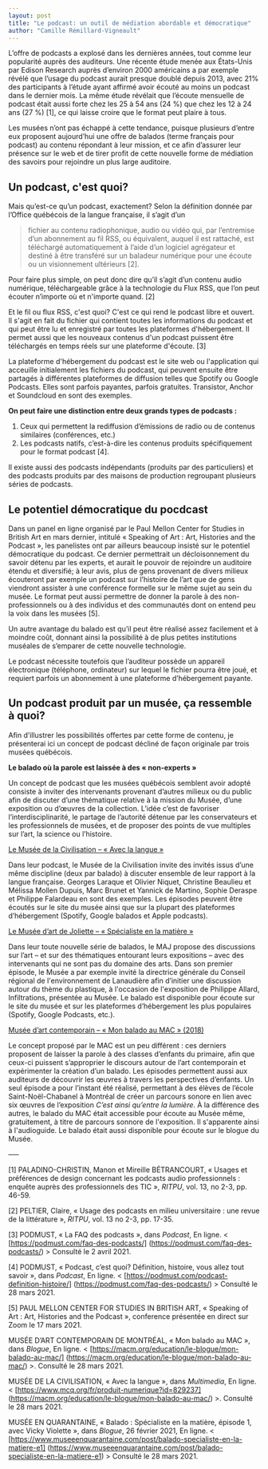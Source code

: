 ```yaml
---
layout: post
title: "Le podcast: un outil de médiation abordable et démocratique"
author: "Camille Rémillard-Vigneault"
---
```


L’offre de podcasts a explosé dans les dernières années, tout comme leur popularité auprès des auditeurs. Une récente étude menée aux États-Unis par Edison Research 
auprès d’environ 2000 américains a par exemple révélé que l’usage du podcast aurait presque doublé depuis 2013, avec 21% des participants à l’étude ayant affirmé 
avoir écouté au moins un podcast dans le dernier mois. La même étude révélait que l’écoute mensuelle de podcast était aussi forte chez les 25 à 54 ans (24 %) que 
chez les 12 à 24 ans (27 %) [1], ce qui laisse croire que le format peut plaire à tous. 

Les musées n’ont pas échappé à cette tendance, puisque plusieurs d’entre eux proposent aujourd’hui une offre de balados (terme français pour podcast) au contenu répondant 
à leur mission, et ce afin d’assurer leur présence sur le web et de tirer profit de cette nouvelle forme de médiation des savoirs pour rejoindre un plus large auditoire. 

## Un podcast, c'est quoi? 

Mais qu’est-ce qu’un podcast, exactement? Selon la définition donnée par l’Office québécois de la langue française, il s’agit d’un 

> fichier au contenu radiophonique, audio ou vidéo qui, par l’entremise d’un abonnement au fil RSS, ou équivalent, auquel il est rattaché, est téléchargé 
automatiquement à l’aide d’un logiciel agrégateur et destiné à être transféré sur un baladeur numérique pour une écoute ou un visionnement ultérieurs [2].

Pour faire plus simple, on peut donc dire qu’il s’agit d’un contenu audio numérique, téléchargeable grâce à la technologie du Flux RSS, que l’on peut écouter n’importe où et n'importe quand. [2]

Et le fil ou flux RSS, c'est quoi? C'est ce qui rend le podcast libre et ouvert. Il s'agit en fait du fichier qui contient toutes les informations du podcast et qui 
peut être lu et enregistré par toutes les plateformes d'hébergement. Il permet aussi que les nouveaux contenus d'un podcast puissent être téléchargés en temps réels sur une plateforme d'écoute. [3]

La plateforme d'hébergement du podcast est le site web ou l'application qui acceuille initialement les fichiers du podcast, qui peuvent ensuite être partagés à différentes plateformes de diffusion telles que Spotify ou Google Podcasts. Elles sont parfois payantes, parfois gratuites. Transistor, Anchor et Soundcloud en sont des exemples. 

**On peut faire une distinction entre deux grands types de podcasts :**
1.	Ceux qui permettent la rediffusion d’émissions de radio ou de contenus similaires (conférences, etc.) 
2.	Les podcasts natifs, c’est-à-dire les contenus produits spécifiquement pour le format podcast [4].

Il existe aussi des podcasts indépendants (produits par des particuliers) et des podcasts produits par des maisons de production regroupant plusieurs séries de podcasts.

## Le potentiel démocratique du pocdcast

Dans un panel en ligne organisé par le Paul Mellon Center for Studies in British Art en mars dernier, intitulé « Speaking of Art : Art, Histories and the Podcast », les 
panelistes ont par ailleurs beaucoup insisté sur le potentiel démocratique du podcast. Ce dernier permettrait un décloisonnement du savoir détenu par les experts, 
et aurait le pouvoir de rejoindre un auditoire étendu et diversifié; à leur avis, plus de gens provenant de divers milieux écouteront par exemple un podcast sur 
l’histoire de l’art que de gens viendront assister à une conférence formelle sur le même sujet au sein du musée. Le format peut aussi permettre de donner la parole 
à des non-professionnels ou à des individus et des communautés dont on entend peu la voix dans les musées [5].

Un autre avantage du balado est qu’il peut être réalisé assez facilement et à moindre coût, donnant ainsi la possibilité à de plus petites institutions muséales de 
s’emparer de cette nouvelle technologie. 

Le podcast nécessite toutefois que l’auditeur possède un appareil électronique (téléphone, ordinateur) sur lequel le fichier pourra être joué, et requiert parfois un 
abonnement à une plateforme d’hébergement payante. 

## Un podcast produit par un musée, ça ressemble à quoi? 

Afin d’illustrer les possibilités offertes par cette forme de contenu, je présenterai ici un concept de podcast décliné de façon originale par trois musées québécois. 

**Le balado où la parole est laissée à des « non-experts »** 

Un concept de podcast que les musées québécois semblent avoir adopté consiste à inviter des intervenants provenant d’autres milieux ou du public afin de discuter d’une 
thématique relative à la mission du Musée, d’une exposition ou d’œuvres de la collection. L’idée c’est de favoriser l’interdisciplinarité, le partage de l’autorité détenue par les conservateurs et les professionnels de musées, et de proposer des points de vue multiples sur l’art, la science ou l’histoire. 

[Le Musée de la Civilisation – « Avec la langue »](https://www.mcq.org/fr/produit-numerique?id=829237)

Dans leur podcast, le Musée de la Civilisation invite des invités issus d’une même discipline (deux par balado) à discuter ensemble de leur rapport à la langue 
française. Georges Laraque et Olivier Niquet, Christine Beaulieu et Mélissa Mollen Dupuis, Marc Brunet et Yannick de Martino, Sophie Deraspe et Philippe Falardeau 
en sont des exemples. Les épisodes peuvent être écoutés sur le site du musée ainsi que sur la plupart des plateformes d’hébergement (Spotify, Google balados et Apple podcasts). 

[Le Musée d’art de Joliette – « Spécialiste en la matière »](https://www.museeenquarantaine.com/post/balado-specialiste-en-la-matiere-e1)

Dans leur toute nouvelle série de balados, le MAJ propose des discussions sur l’art – et sur des thématiques entourant leurs expositions – avec des intervenants qui ne
sont pas du domaine des arts. Dans son premier épisode, le Musée a par exemple invité la directrice générale du Conseil régional de l'environnement de Lanaudière afin 
d’initier une discussion autour du thème du plastique, à l'occasion de l'exposition de Philippe Allard, Infiltrations, présentée au Musée. Le balado est disponible pour 
écoute sur le site du musée et sur les plateformes d’hébergement les plus populaires (Spotify, Google Podcasts, etc.). 

[Musée d’art contemporain – « Mon balado au MAC » (2018)](https://macm.org/education/le-blogue/mon-balado-au-mac/)

Le concept proposé par le MAC est un peu différent : ces derniers proposent de laisser la parole à des classes d’enfants du primaire, afin que ceux-ci puissent s’approprier 
le discours autour de l’art contemporain et expérimenter la création d’un balado. Les épisodes permettent aussi aux auditeurs de découvrir les œuvres à travers les perspectives
d’enfants. Un seul épisode a pour l’instant été réalisé, permettant à des élèves de l’école Saint-Noël-Chabanel à Montréal  de créer un parcours sonore en lien avec six œuvres 
de l’exposition _C’est ainsi qu’entre la lumière_. À la différence des autres, le balado du MAC était accessible pour écoute au Musée même, gratuitement, à titre de parcours sonnore
de l'exposition. Il s'apparente ainsi à l'audioguide. Le balado était aussi disponible pour écoute sur le blogue du Musée. 

–––

[1] PALADINO-CHRISTIN, Manon et Mireille BÉTRANCOURT, « Usages et préférences de design concernant les podcasts audio professionnels : enquête auprès des professionnels des TIC », *RITPU*, vol. 13, no 2-3, pp. 46-59. 

[2] PELTIER, Claire, « Usage des podcasts en milieu universitaire : une revue de la littérature », *RITPU*, vol. 13 no 2-3, pp. 17-35. 

[3] PODMUST, « La FAQ des podcasts », dans *Podcast*, En ligne. < [https://podmust.com/faq-des-podcasts/] (https://podmust.com/faq-des-podcasts/) > Consulté le 2 avril 2021.

[4] PODMUST, « Podcast, c’est quoi? Définition, histoire, vous allez tout savoir », dans *Podcast*, En ligne. 
< [https://podmust.com/podcast-definition-histoire/] (https://podmust.com/faq-des-podcasts/) > Consulté le 28 mars 2021. 

[5] PAUL MELLON CENTER FOR STUDIES IN BRITISH ART, « Speaking of Art : Art, Histories and the Podcast », conference présentée en direct sur Zoom le 17 mars 2021.  

MUSÉE D’ART CONTEMPORAIN DE MONTRÉAL, « Mon balado au MAC », dans *Blogue*, En ligne. < [https://macm.org/education/le-blogue/mon-balado-au-mac/] 
(https://macm.org/education/le-blogue/mon-balado-au-mac/) >. Consulté le 28 mars 2021.

MUSÉE DE LA CIVILISATION, « Avec la langue », dans *Multimedia*, En ligne. < [https://www.mcq.org/fr/produit-numerique?id=829237] 
(https://macm.org/education/le-blogue/mon-balado-au-mac/) >. Consulté le 28 mars 2021. 

MUSÉE EN QUARANTAINE, « Balado : Spécialiste en la matière, épisode 1, avec Vicky Violette », dans *Blogue*, 26 février 2021, En ligne.
< [https://www.museeenquarantaine.com/post/balado-specialiste-en-la-matiere-e1] (https://www.museeenquarantaine.com/post/balado-specialiste-en-la-matiere-e1) > 
Consulté le 28 mars 2021.





